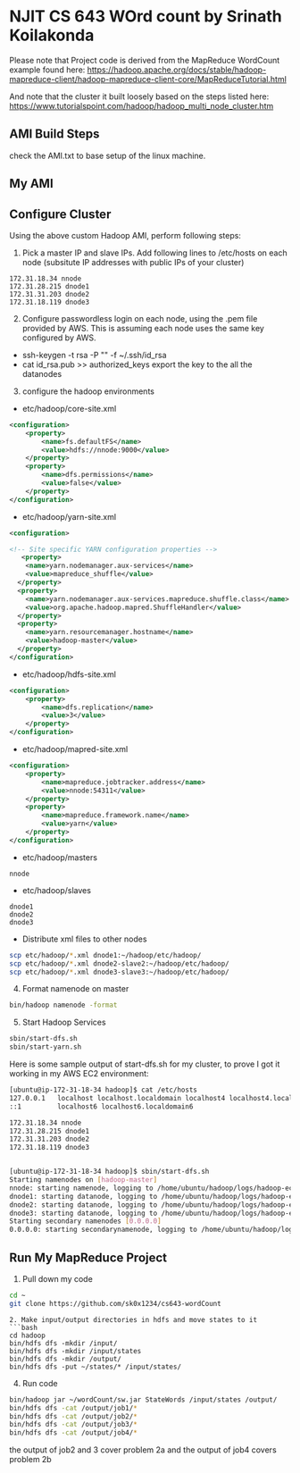 # NJIT CS 643 WOrd count  by Srinath Koilakonda

Please note that Project code is derived from the MapReduce WordCount example found here: https://hadoop.apache.org/docs/stable/hadoop-mapreduce-client/hadoop-mapreduce-client-core/MapReduceTutorial.html 

And note that the cluster it built loosely based on the steps listed here: https://www.tutorialspoint.com/hadoop/hadoop_multi_node_cluster.htm 

## AMI Build Steps

check the AMI.txt to base setup of the linux machine. 
## My AMI


## Configure Cluster

Using the above custom Hadoop AMI, perform following steps:

1. Pick a master IP and slave IPs. Add following lines to /etc/hosts on each node (subsitute IP addresses with public IPs of your cluster)
```
172.31.18.34 nnode
172.31.28.215 dnode1
172.31.31.203 dnode2
172.31.18.119 dnode3

```
2. Configure passwordless login on each node, using the .pem file provided by AWS. This is assuming each node uses the same key configured by AWS. 
*  ssh-keygen -t rsa -P "" -f ~/.ssh/id_rsa
*   cat id_rsa.pub >> authorized_keys   export the key to the all the datanodes

3. configure the hadoop environments 

* etc/hadoop/core-site.xml
```xml
<configuration>
	<property>
		<name>fs.defaultFS</name>
		<value>hdfs://nnode:9000</value>
	</property>
	<property>
		<name>dfs.permissions</name>
		<value>false</value>
	</property>
</configuration>
```
* etc/hadoop/yarn-site.xml
```xml
<configuration>

<!-- Site specific YARN configuration properties -->
   <property>
    <name>yarn.nodemanager.aux-services</name>
    <value>mapreduce_shuffle</value>
  </property>
  <property>
    <name>yarn.nodemanager.aux-services.mapreduce.shuffle.class</name>
    <value>org.apache.hadoop.mapred.ShuffleHandler</value>
  </property>
  <property>
    <name>yarn.resourcemanager.hostname</name>
    <value>hadoop-master</value>
  </property>
</configuration>
```
* etc/hadoop/hdfs-site.xml
```xml
<configuration>
	<property>
		<name>dfs.replication</name>
		<value>3</value>
	</property>
</configuration>
```
* etc/hadoop/mapred-site.xml
```xml
<configuration>
	<property>
		<name>mapreduce.jobtracker.address</name>
		<value>nnode:54311</value>
	</property>
	<property>
		<name>mapreduce.framework.name</name>
		<value>yarn</value>
	</property>
</configuration>
```
* etc/hadoop/masters
```
nnode
```
* etc/hadoop/slaves
```
dnode1
dnode2
dnode3
```
* Distribute xml files to other nodes
```bash
scp etc/hadoop/*.xml dnode1:~/hadoop/etc/hadoop/
scp etc/hadoop/*.xml dnode2-slave2:~/hadoop/etc/hadoop/
scp etc/hadoop/*.xml dnode3-slave3:~/hadoop/etc/hadoop/
```
4. Format namenode on master
```bash
bin/hadoop namenode -format
```
5. Start Hadoop Services
```bash
sbin/start-dfs.sh
sbin/start-yarn.sh
```

Here is some sample output of start-dfs.sh for my cluster, to prove I got it working in my AWS EC2 environment:
```bash
[ubuntu@ip-172-31-18-34 hadoop]$ cat /etc/hosts
127.0.0.1   localhost localhost.localdomain localhost4 localhost4.localdomain4
::1         localhost6 localhost6.localdomain6

172.31.18.34 nnode
172.31.28.215 dnode1
172.31.31.203 dnode2
172.31.18.119 dnode3


[ubuntu@ip-172-31-18-34 hadoop]$ sbin/start-dfs.sh
Starting namenodes on [hadoop-master]
nnode: starting namenode, logging to /home/ubuntu/hadoop/logs/hadoop-ec2-user-namenode-ip-172-31-18-34.out
dnode1: starting datanode, logging to /home/ubuntu/hadoop/logs/hadoop-ec2-user-datanode-ip-172-31-29-215.out
dnode2: starting datanode, logging to /home/ubuntu/hadoop/logs/hadoop-ec2-user-datanode-ip-172-31-31-203.out
dnode3: starting datanode, logging to /home/ubuntu/hadoop/logs/hadoop-ec2-user-datanode-ip-172-31-19-119.out
Starting secondary namenodes [0.0.0.0]
0.0.0.0: starting secondarynamenode, logging to /home/ubuntu/hadoop/logs/hadoop-ec2-user-secondarynamenode-ip-172-31-18-34.out
```

## Run My MapReduce Project

1. Pull down my code
```bash
cd ~
git clone https://github.com/sk0x1234/cs643-wordCount
```
```
2. Make input/output directories in hdfs and move states to it
```bash
cd hadoop
bin/hdfs dfs -mkdir /input/
bin/hdfs dfs -mkdir /input/states
bin/hdfs dfs -mkdir /output/
bin/hdfs dfs -put ~/states/* /input/states/
```
4. Run code
```bash
bin/hadoop jar ~/wordCount/sw.jar StateWords /input/states /output/
bin/hdfs dfs -cat /output/job1/*
bin/hdfs dfs -cat /output/job2/*
bin/hdfs dfs -cat /output/job3/*
bin/hdfs dfs -cat /output/job4/*
```

the output of job2 and 3 cover problem 2a and the output of job4 covers problem 2b
